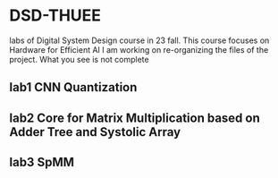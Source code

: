 # DSD-THUEE
labs of Digital System Design course in 23 fall.
This course focuses on Hardware for Efficient AI
I am working on re-organizing the files of the project. What you see is not complete

## lab1 CNN Quantization
## lab2 Core for Matrix Multiplication based on Adder Tree and Systolic Array 

## lab3 SpMM
